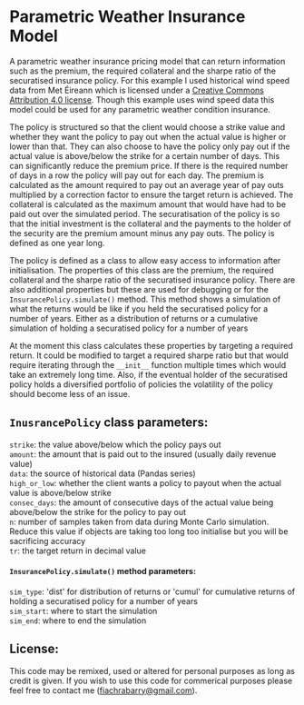 # Parametric Weather Insurance Model
A parametric weather insurance pricing model that can return information such as the premium, the required collateral and the sharpe ratio of the securatised insurance policy. For this example I used historical wind speed data from Met Éireann which is licensed under a [Creative Commons Attribution 4.0 license](http://creativecommons.org/licenses/by/4.0/). Though this example uses wind speed data this model could be used for any parametric weather condition insurance.
  
The policy is structured so that the client would choose a strike value and whether they want the policy to pay out when the actual value is higher or lower than that. They can also choose to have the policy only pay out if the actual value is above/below the strike for a certain number of days. This can significantly reduce the premium price. If there is the required number of days in a row the policy will pay out for each day. The premium is calculated as the amount required to pay out an average year of pay outs multiplied by a correction factor to ensure the target return is achieved. The collateral is calculated as the maximum amount that would have had to be paid out over the simulated period. The securatisation of the policy is so that the initial investment is the collateral and the payments to the holder of the security are the premium amount minus any pay outs. The policy is defined as one year long.
  
The policy is defined as a class to allow easy access to information after initialisation. The properties of this class are the premium, the required collateral and the sharpe ratio of the securatised insurance policy. There are also additional properties but these are used for debugging or for the `InsurancePolicy.simulate()` method. This method shows a simulation of what the returns would be like if you held the securatised policy for a number of years. Either as a distribution of returns or a cumulative simulation of holding a securatised policy for a number of years  
  
At the moment this class calculates these properties by targeting a required return. It could be modified to target a required sharpe ratio but that would require iterating through the `__init__` function multiple times which would take an extremely long time. Also, if the eventual holder of the securatised policy holds a diversified portfolio of policies the volatility of the policy should become less of an issue.    
  
## `InusrancePolicy` class parameters:
`strike`: the value above/below which the policy pays out  
`amount`: the amount that is paid out to the insured (usually daily revenue value)  
`data`: the source of historical data (Pandas series)  
`high_or_low`: whether the client wants a policy to payout when the actual value is above/below strike  
`consec_days`: the amount of consecutive days of the actual value being above/below the strike for the policy to pay out  
`n`: number of samples taken from data during Monte Carlo simulation. Reduce this value if objects are taking too long too initialise but you will be sacrificing accuracy  
`tr`: the target return in decimal value  
  
#### `InsurancePolicy.simulate()` method parameters:  
`sim_type`: 'dist' for distribution of returns or 'cumul' for cumulative returns of holding a securatised policy for a number of years  
`sim_start`: where to start the simulation  
`sim_end`: where to end the simulation  
  
## License:  
This code may be remixed, used or altered for personal purposes as long as credit is given. If you wish to use this code for commerical purposes please feel free to contact me (fiachrabarry@gmail.com).

